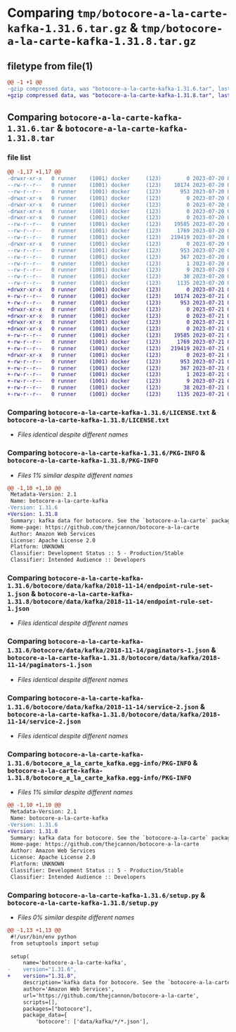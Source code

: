 # Comparing `tmp/botocore-a-la-carte-kafka-1.31.6.tar.gz` & `tmp/botocore-a-la-carte-kafka-1.31.8.tar.gz`

## filetype from file(1)

```diff
@@ -1 +1 @@
-gzip compressed data, was "botocore-a-la-carte-kafka-1.31.6.tar", last modified: Thu Jul 20 01:20:24 2023, max compression
+gzip compressed data, was "botocore-a-la-carte-kafka-1.31.8.tar", last modified: Fri Jul 21 01:21:33 2023, max compression
```

## Comparing `botocore-a-la-carte-kafka-1.31.6.tar` & `botocore-a-la-carte-kafka-1.31.8.tar`

### file list

```diff
@@ -1,17 +1,17 @@
-drwxr-xr-x   0 runner    (1001) docker     (123)        0 2023-07-20 01:20:24.554720 botocore-a-la-carte-kafka-1.31.6/
--rw-r--r--   0 runner    (1001) docker     (123)    10174 2023-07-20 01:20:24.000000 botocore-a-la-carte-kafka-1.31.6/LICENSE.txt
--rw-r--r--   0 runner    (1001) docker     (123)      953 2023-07-20 01:20:24.554720 botocore-a-la-carte-kafka-1.31.6/PKG-INFO
-drwxr-xr-x   0 runner    (1001) docker     (123)        0 2023-07-20 01:20:24.554720 botocore-a-la-carte-kafka-1.31.6/botocore/
-drwxr-xr-x   0 runner    (1001) docker     (123)        0 2023-07-20 01:20:24.554720 botocore-a-la-carte-kafka-1.31.6/botocore/data/
-drwxr-xr-x   0 runner    (1001) docker     (123)        0 2023-07-20 01:20:24.554720 botocore-a-la-carte-kafka-1.31.6/botocore/data/kafka/
-drwxr-xr-x   0 runner    (1001) docker     (123)        0 2023-07-20 01:20:24.554720 botocore-a-la-carte-kafka-1.31.6/botocore/data/kafka/2018-11-14/
--rw-r--r--   0 runner    (1001) docker     (123)    19585 2023-07-20 01:19:55.000000 botocore-a-la-carte-kafka-1.31.6/botocore/data/kafka/2018-11-14/endpoint-rule-set-1.json
--rw-r--r--   0 runner    (1001) docker     (123)     1769 2023-07-20 01:19:55.000000 botocore-a-la-carte-kafka-1.31.6/botocore/data/kafka/2018-11-14/paginators-1.json
--rw-r--r--   0 runner    (1001) docker     (123)   219419 2023-07-20 01:19:55.000000 botocore-a-la-carte-kafka-1.31.6/botocore/data/kafka/2018-11-14/service-2.json
-drwxr-xr-x   0 runner    (1001) docker     (123)        0 2023-07-20 01:20:24.554720 botocore-a-la-carte-kafka-1.31.6/botocore_a_la_carte_kafka.egg-info/
--rw-r--r--   0 runner    (1001) docker     (123)      953 2023-07-20 01:20:24.000000 botocore-a-la-carte-kafka-1.31.6/botocore_a_la_carte_kafka.egg-info/PKG-INFO
--rw-r--r--   0 runner    (1001) docker     (123)      367 2023-07-20 01:20:24.000000 botocore-a-la-carte-kafka-1.31.6/botocore_a_la_carte_kafka.egg-info/SOURCES.txt
--rw-r--r--   0 runner    (1001) docker     (123)        1 2023-07-20 01:20:24.000000 botocore-a-la-carte-kafka-1.31.6/botocore_a_la_carte_kafka.egg-info/dependency_links.txt
--rw-r--r--   0 runner    (1001) docker     (123)        9 2023-07-20 01:20:24.000000 botocore-a-la-carte-kafka-1.31.6/botocore_a_la_carte_kafka.egg-info/top_level.txt
--rw-r--r--   0 runner    (1001) docker     (123)       38 2023-07-20 01:20:24.554720 botocore-a-la-carte-kafka-1.31.6/setup.cfg
--rw-r--r--   0 runner    (1001) docker     (123)     1135 2023-07-20 01:20:24.000000 botocore-a-la-carte-kafka-1.31.6/setup.py
+drwxr-xr-x   0 runner    (1001) docker     (123)        0 2023-07-21 01:21:33.911151 botocore-a-la-carte-kafka-1.31.8/
+-rw-r--r--   0 runner    (1001) docker     (123)    10174 2023-07-21 01:21:33.000000 botocore-a-la-carte-kafka-1.31.8/LICENSE.txt
+-rw-r--r--   0 runner    (1001) docker     (123)      953 2023-07-21 01:21:33.911151 botocore-a-la-carte-kafka-1.31.8/PKG-INFO
+drwxr-xr-x   0 runner    (1001) docker     (123)        0 2023-07-21 01:21:33.907151 botocore-a-la-carte-kafka-1.31.8/botocore/
+drwxr-xr-x   0 runner    (1001) docker     (123)        0 2023-07-21 01:21:33.907151 botocore-a-la-carte-kafka-1.31.8/botocore/data/
+drwxr-xr-x   0 runner    (1001) docker     (123)        0 2023-07-21 01:21:33.907151 botocore-a-la-carte-kafka-1.31.8/botocore/data/kafka/
+drwxr-xr-x   0 runner    (1001) docker     (123)        0 2023-07-21 01:21:33.911151 botocore-a-la-carte-kafka-1.31.8/botocore/data/kafka/2018-11-14/
+-rw-r--r--   0 runner    (1001) docker     (123)    19585 2023-07-21 01:21:06.000000 botocore-a-la-carte-kafka-1.31.8/botocore/data/kafka/2018-11-14/endpoint-rule-set-1.json
+-rw-r--r--   0 runner    (1001) docker     (123)     1769 2023-07-21 01:21:06.000000 botocore-a-la-carte-kafka-1.31.8/botocore/data/kafka/2018-11-14/paginators-1.json
+-rw-r--r--   0 runner    (1001) docker     (123)   219419 2023-07-21 01:21:06.000000 botocore-a-la-carte-kafka-1.31.8/botocore/data/kafka/2018-11-14/service-2.json
+drwxr-xr-x   0 runner    (1001) docker     (123)        0 2023-07-21 01:21:33.911151 botocore-a-la-carte-kafka-1.31.8/botocore_a_la_carte_kafka.egg-info/
+-rw-r--r--   0 runner    (1001) docker     (123)      953 2023-07-21 01:21:33.000000 botocore-a-la-carte-kafka-1.31.8/botocore_a_la_carte_kafka.egg-info/PKG-INFO
+-rw-r--r--   0 runner    (1001) docker     (123)      367 2023-07-21 01:21:33.000000 botocore-a-la-carte-kafka-1.31.8/botocore_a_la_carte_kafka.egg-info/SOURCES.txt
+-rw-r--r--   0 runner    (1001) docker     (123)        1 2023-07-21 01:21:33.000000 botocore-a-la-carte-kafka-1.31.8/botocore_a_la_carte_kafka.egg-info/dependency_links.txt
+-rw-r--r--   0 runner    (1001) docker     (123)        9 2023-07-21 01:21:33.000000 botocore-a-la-carte-kafka-1.31.8/botocore_a_la_carte_kafka.egg-info/top_level.txt
+-rw-r--r--   0 runner    (1001) docker     (123)       38 2023-07-21 01:21:33.911151 botocore-a-la-carte-kafka-1.31.8/setup.cfg
+-rw-r--r--   0 runner    (1001) docker     (123)     1135 2023-07-21 01:21:33.000000 botocore-a-la-carte-kafka-1.31.8/setup.py
```

### Comparing `botocore-a-la-carte-kafka-1.31.6/LICENSE.txt` & `botocore-a-la-carte-kafka-1.31.8/LICENSE.txt`

 * *Files identical despite different names*

### Comparing `botocore-a-la-carte-kafka-1.31.6/PKG-INFO` & `botocore-a-la-carte-kafka-1.31.8/PKG-INFO`

 * *Files 1% similar despite different names*

```diff
@@ -1,10 +1,10 @@
 Metadata-Version: 2.1
 Name: botocore-a-la-carte-kafka
-Version: 1.31.6
+Version: 1.31.8
 Summary: kafka data for botocore. See the `botocore-a-la-carte` package for more info.
 Home-page: https://github.com/thejcannon/botocore-a-la-carte
 Author: Amazon Web Services
 License: Apache License 2.0
 Platform: UNKNOWN
 Classifier: Development Status :: 5 - Production/Stable
 Classifier: Intended Audience :: Developers
```

### Comparing `botocore-a-la-carte-kafka-1.31.6/botocore/data/kafka/2018-11-14/endpoint-rule-set-1.json` & `botocore-a-la-carte-kafka-1.31.8/botocore/data/kafka/2018-11-14/endpoint-rule-set-1.json`

 * *Files identical despite different names*

### Comparing `botocore-a-la-carte-kafka-1.31.6/botocore/data/kafka/2018-11-14/paginators-1.json` & `botocore-a-la-carte-kafka-1.31.8/botocore/data/kafka/2018-11-14/paginators-1.json`

 * *Files identical despite different names*

### Comparing `botocore-a-la-carte-kafka-1.31.6/botocore/data/kafka/2018-11-14/service-2.json` & `botocore-a-la-carte-kafka-1.31.8/botocore/data/kafka/2018-11-14/service-2.json`

 * *Files identical despite different names*

### Comparing `botocore-a-la-carte-kafka-1.31.6/botocore_a_la_carte_kafka.egg-info/PKG-INFO` & `botocore-a-la-carte-kafka-1.31.8/botocore_a_la_carte_kafka.egg-info/PKG-INFO`

 * *Files 1% similar despite different names*

```diff
@@ -1,10 +1,10 @@
 Metadata-Version: 2.1
 Name: botocore-a-la-carte-kafka
-Version: 1.31.6
+Version: 1.31.8
 Summary: kafka data for botocore. See the `botocore-a-la-carte` package for more info.
 Home-page: https://github.com/thejcannon/botocore-a-la-carte
 Author: Amazon Web Services
 License: Apache License 2.0
 Platform: UNKNOWN
 Classifier: Development Status :: 5 - Production/Stable
 Classifier: Intended Audience :: Developers
```

### Comparing `botocore-a-la-carte-kafka-1.31.6/setup.py` & `botocore-a-la-carte-kafka-1.31.8/setup.py`

 * *Files 0% similar despite different names*

```diff
@@ -1,13 +1,13 @@
 #!/usr/bin/env python
 from setuptools import setup
 
 setup(
     name='botocore-a-la-carte-kafka',
-    version="1.31.6",
+    version="1.31.8",
     description='kafka data for botocore. See the `botocore-a-la-carte` package for more info.',
     author='Amazon Web Services',
     url='https://github.com/thejcannon/botocore-a-la-carte',
     scripts=[],
     packages=["botocore"],
     package_data={
         'botocore': ['data/kafka/*/*.json'],
```

